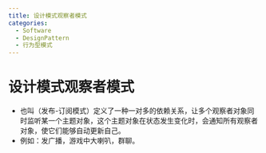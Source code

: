 ```yaml
---
title: 设计模式观察者模式
categories:
  - Software
  - DesignPattern
  - 行为型模式
---
```

# 设计模式观察者模式

- 也叫（发布-订阅模式）定义了一种一对多的依赖关系，让多个观察者对象同时监听某一个主题对象，这个主题对象在状态发生变化时，会通知所有观察者对象，使它们能够自动更新自己。
- 例如：发广播，游戏中大喇叭，群聊。